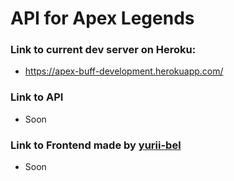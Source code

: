 # API for Apex Legends

### Link to current dev server on Heroku: <br>
- https://apex-buff-development.herokuapp.com/

### Link to API
- Soon

### Link to Frontend made by [yurii-bel](https://github.com/yurii-bel)
- Soon
